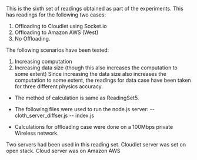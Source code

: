 
This is the sixth set of readings obtained as part of the experiments.
This has readings for the following two cases:

1. Offloading to Cloudlet using Socket.io
2. Offloading to Amazon AWS (West)
2. No Offloading.

The following scenarios have been tested:

1. Increasing computation
2. Increasing data size (though this also increases the computation to some extent)
Since increasing the data size also increases the computation to some extent, the
readings for data case have been taken for three different physics accuracy.

- The method of calculation is same as ReadingSet5.
- The following files were used to run the node.js server:
-- cloth_server_diffser.js
-- index.js

- Calculations for offloading case were done on a 100Mbps private Wireless network.

Two servers had been used in this reading set.
Cloudlet server was set on open stack. Cloud server was on Amazon AWS
